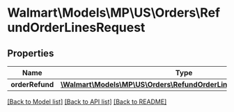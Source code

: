 # Walmart\Models\MP\US\Orders\RefundOrderLinesRequest

## Properties

Name | Type | Description | Notes
------------ | ------------- | ------------- | -------------
**orderRefund** | [**\Walmart\Models\MP\US\Orders\RefundOrderLinesRequestOrderRefund**](RefundOrderLinesRequestOrderRefund.md) |  | [optional]


[[Back to Model list]](./) [[Back to API list]](../../../../../README.md#supported-apis) [[Back to README]](../../../../../README.md)
